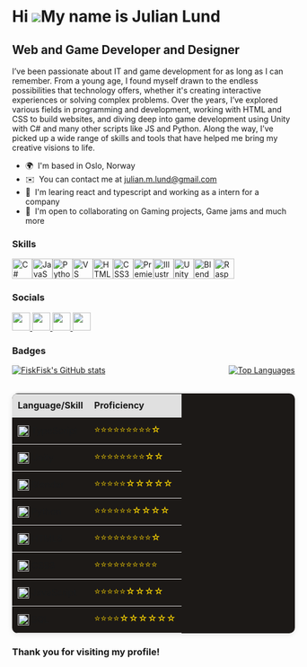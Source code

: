 Hi ![](https://user-images.githubusercontent.com/18350557/176309783-0785949b-9127-417c-8b55-ab5a4333674e.gif)My name is Julian Lund
===================================================================================================================================

Web and Game Developer and Designer
-----------------------------------

I’ve been passionate about IT and game development for as long as I can remember. From a young age, I found myself drawn to the endless possibilities that technology offers, whether it's creating interactive experiences or solving complex problems. Over the years, I’ve explored various fields in programming and development, working with HTML and CSS to build websites, and diving deep into game development using Unity with C# and many other scripts like JS and Python. Along the way, I’ve picked up a wide range of skills and tools that have helped me bring my creative visions to life.

* 🌍  I'm based in Oslo, Norway
* ✉️  You can contact me at [julian.m.lund@gmail.com](mailto:julian.m.lund@gmail.com)
* 🧠  I'm learing react and typescript and working as a intern for a company
* 🤝  I'm open to collaborating on Gaming projects, Game jams and much more

### Skills

<p align="left">
<a href="https://docs.microsoft.com/en-us/dotnet/csharp/" target="_blank" rel="noreferrer"><img src="https://raw.githubusercontent.com/danielcranney/readme-generator/main/public/icons/skills/csharp-colored.svg" width="36" height="36" alt="C#" /></a><a href="https://developer.mozilla.org/en-US/docs/Web/JavaScript" target="_blank" rel="noreferrer"><img src="https://raw.githubusercontent.com/danielcranney/readme-generator/main/public/icons/skills/javascript-colored.svg" width="36" height="36" alt="JavaScript" /></a><a href="https://www.python.org/" target="_blank" rel="noreferrer"><img src="https://raw.githubusercontent.com/danielcranney/readme-generator/main/public/icons/skills/python-colored.svg" width="36" height="36" alt="Python" /></a><a href="https://code.visualstudio.com/" target="_blank" rel="noreferrer"><img src="https://raw.githubusercontent.com/danielcranney/readme-generator/main/public/icons/skills/visualstudiocode.svg" width="36" height="36" alt="VS Code" /></a><a href="https://developer.mozilla.org/en-US/docs/Glossary/HTML5" target="_blank" rel="noreferrer"><img src="https://raw.githubusercontent.com/danielcranney/readme-generator/main/public/icons/skills/html5-colored.svg" width="36" height="36" alt="HTML5" /></a><a href="https://www.w3.org/TR/CSS/#css" target="_blank" rel="noreferrer"><img src="https://raw.githubusercontent.com/danielcranney/readme-generator/main/public/icons/skills/css3-colored.svg" width="36" height="36" alt="CSS3" /></a><a href="https://www.adobe.com/uk/products/premiere.html" target="_blank" rel="noreferrer"><img src="https://raw.githubusercontent.com/danielcranney/readme-generator/main/public/icons/skills/premierepro-colored.svg" width="36" height="36" alt="Premiere Pro" /></a><a href="https://www.adobe.com/uk/products/illustrator.html" target="_blank" rel="noreferrer"><img src="https://raw.githubusercontent.com/danielcranney/readme-generator/main/public/icons/skills/illustrator-colored.svg" width="36" height="36" alt="Illustrator" /></a><a href="https://unity.com/pages/unity-pro-buy-now?utm_source=google&utm_medium=cpc&utm_campaign=cc_dd_upr_emea_emea-t2_en_pu_sem-gg_acq_br-pr_2023-01_brand-et2_cc3022_ev-br_id:71700000105990829&utm_content=cc_dd_upr_emea_pu_sem_gg_ev-br_pros_x_npd_cpc_kw_sd_all_x_x_brand_id:58700008262875240&utm_term=unity&&&&&gad_source=1&gclid=Cj0KCQjw7Py4BhCbARIsAMMx-_J5xJXUxRWGphUMGwRsWjYX5ryvHa4tA1VSnmRg2AzxsT539vJYu-AaAgFKEALw_wcB&gclsrc=aw.ds" target="_blank" rel="noreferrer"><img src="https://www.svgrepo.com/show/331626/unity.svg" width="36" height="36" alt="Unity" /></a><a href="https://www.blender.org" target="_blank" rel="noreferrer"><img src="https://raw.githubusercontent.com/danielcranney/readme-generator/main/public/icons/skills/blender-colored.svg" width="36" height="36" alt="Blender" /></a><a href="https://www.raspberrypi.org/" target="_blank" rel="noreferrer"><img src="https://raw.githubusercontent.com/danielcranney/readme-generator/main/public/icons/skills/raspberrypi-colored.svg" width="36" height="36" alt="Raspberry Pi" /></a>
</p>

### Socials

<p align="left"> <a href="https://www.github.com/FiskFisk" target="_blank" rel="noreferrer"> <picture> <source media="(prefers-color-scheme: dark)" srcset="https://raw.githubusercontent.com/danielcranney/readme-generator/main/public/icons/socials/github-dark.svg" /> <source media="(prefers-color-scheme: light)" srcset="https://raw.githubusercontent.com/danielcranney/readme-generator/main/public/icons/socials/github.svg" /> <img src="https://raw.githubusercontent.com/danielcranney/readme-generator/main/public/icons/socials/github.svg" width="32" height="32" /> </picture> </a> <a href="https://www.linkedin.com/in/julian-lund-791bb92a1/" target="_blank" rel="noreferrer"> <picture> <source media="(prefers-color-scheme: dark)" srcset="https://raw.githubusercontent.com/danielcranney/readme-generator/main/public/icons/socials/linkedin-dark.svg" /> <source media="(prefers-color-scheme: light)" srcset="https://raw.githubusercontent.com/danielcranney/readme-generator/main/public/icons/socials/linkedin.svg" /> <img src="https://raw.githubusercontent.com/danielcranney/readme-generator/main/public/icons/socials/linkedin.svg" width="32" height="32" /> </picture> </a> <a href="https://www.youtube.com/@FiskFlsk" target="_blank" rel="noreferrer"> <picture> <source media="(prefers-color-scheme: dark)" srcset="https://raw.githubusercontent.com/danielcranney/readme-generator/main/public/icons/socials/youtube-dark.svg" /> <source media="(prefers-color-scheme: light)" srcset="https://raw.githubusercontent.com/danielcranney/readme-generator/main/public/icons/socials/youtube.svg" /> <img src="https://raw.githubusercontent.com/danielcranney/readme-generator/main/public/icons/socials/youtube.svg" width="32" height="32" /> </picture> </a> <a href="https://www.twitch.tv/fisk2fisk" target="_blank" rel="noreferrer"> <picture> <source media="(prefers-color-scheme: dark)" srcset="https://raw.githubusercontent.com/danielcranney/readme-generator/main/public/icons/socials/twitch-dark.svg" /> <source media="(prefers-color-scheme: light)" srcset="https://raw.githubusercontent.com/danielcranney/readme-generator/main/public/icons/socials/twitch.svg" /> <img src="https://raw.githubusercontent.com/danielcranney/readme-generator/main/public/icons/socials/twitch.svg" width="32" height="32" /> </picture> </a></p>

### Badges

<div style="display: flex; justify-content: space-between;">
  <a href="http://www.github.com/FiskFisk">
    <img src="https://github-readme-stats.vercel.app/api?username=FiskFisk&show_icons=true&hide=issues,&count_private=true&title_color=0891b2&text_color=ffffff&icon_color=0891b2&bg_color=1c1917&hide_border=true&show_icons=true" alt="FiskFisk's GitHub stats" style="margin-right: 20px;" />
  </a>
  <a href="https://github.com/FiskFisk" align="left">
    <img src="https://github-readme-stats.vercel.app/api/top-langs/?username=FiskFisk&langs_count=10&title_color=0891b2&text_color=ffffff&icon_color=0891b2&bg_color=1c1917&hide_border=true&locale=en&custom_title=Top%20%Languages" alt="Top Languages" />
  </a>
</div>

<br/>

<table style="width: 100%; border-collapse: collapse; background-color: #1C1917; border-radius: 10px; overflow: hidden; box-shadow: 0 2px 10px rgba(0,0,0,0.1);">
  <thead>
    <tr style="background-color: #e0e0e0;">
      <th style="padding: 10px; text-align: left; border-bottom: 2px solid #ddd;">Language/Skill</th>
      <th style="padding: 10px; text-align: left; border-bottom: 2px solid #ddd;">Proficiency</th>
    </tr>
  </thead>
  <tbody>
    <tr>
      <td style="padding: 10px; border-bottom: 1px solid #ddd;">
        <img src="https://www.svgrepo.com/show/374146/typescript-official.svg" style="height: 20px; width: 20px; vertical-align: middle;"> TypeScript
      </td>
      <td style="padding: 10px; border-bottom: 1px solid #ddd;">
        <span style="color: gold;">⭐⭐⭐⭐⭐⭐⭐⭐⭐☆</span>
      </td>
    </tr>
    <tr>
      <td style="padding: 10px; border-bottom: 1px solid #ddd;">
        <img src="https://www.svgrepo.com/show/331626/unity.svg" alt="Unity" style="height: 20px; width: 20px; vertical-align: middle;"> Unity
      </td>
      <td style="padding: 10px; border-bottom: 1px solid #ddd;">
        <span style="color: gold;">⭐⭐⭐⭐⭐⭐⭐⭐☆☆</span>
      </td>
    </tr>
    <tr>
      <td style="padding: 10px; border-bottom: 1px solid #ddd;">
        <img src="https://www.svgrepo.com/show/353488/blender.svg" alt="Blender" style="height: 20px; width: 20px; vertical-align: middle;"> Blender
      </td>
      <td style="padding: 10px; border-bottom: 1px solid #ddd;">
        <span style="color: gold;">⭐⭐⭐⭐⭐☆☆☆☆☆</span>
      </td>  
    </tr>
    <tr>
      <td style="padding: 10px; border-bottom: 1px solid #ddd;">
        <img src="https://www.svgrepo.com/show/452091/python.svg" alt="Python" style="height: 20px; width: 20px; vertical-align: middle;"> Python
      </td>
      <td style="padding: 10px; border-bottom: 1px solid #ddd;">
        <span style="color: gold;">⭐⭐⭐⭐⭐⭐☆☆☆☆</span>
      </td>
    </tr>
    <tr>
      <td style="padding: 10px; border-bottom: 1px solid #ddd;">
        <img src="https://www.svgrepo.com/show/452228/html-5.svg" alt="HTML" style="height: 20px; width: 20px; vertical-align: middle;"> HTML5
      </td>
      <td style="padding: 10px; border-bottom: 1px solid #ddd;">
        <span style="color: gold;">⭐⭐⭐⭐⭐⭐⭐⭐⭐☆</span>
      </td>
    </tr>
    <tr>
      <td style="padding: 10px; border-bottom: 1px solid #ddd;">
        <img src="https://www.svgrepo.com/show/452185/css-3.svg" alt="CSS" style="height: 20px; width: 20px; vertical-align: middle;"> CSS3
      </td>
      <td style="padding: 10px; border-bottom: 1px solid #ddd;">
        <span style="color: gold;">⭐⭐⭐⭐⭐⭐⭐⭐⭐⭐</span>
      </td>
    </tr>
    <tr>
      <td style="padding: 10px; border-bottom: 1px solid #ddd;">
        <img src="https://www.svgrepo.com/show/353925/javascript.svg" alt="JavaScript" style="height: 20px; width: 20px; vertical-align: middle;"> JavaScript
      </td>
      <td style="padding: 10px; border-bottom: 1px solid #ddd;">
        <span style="color: gold;">⭐⭐⭐⭐⭐☆☆☆☆</span>
      </td>
    </tr>
    <tr>
      <td style="padding: 10px; border-bottom: 1px solid #ddd;">
        <img src="https://www.svgrepo.com/show/374093/sql.svg" alt="SQL" style="height: 20px; width: 20px; vertical-align: middle;"> SQL
      </td>
      <td style="padding: 10px; border-bottom: 1px solid #ddd;">
        <span style="color: gold;">⭐⭐⭐⭐☆☆☆☆☆☆</span>
      </td>
    </tr>
  </tbody>
</table>


### Thank you for visiting my profile!

